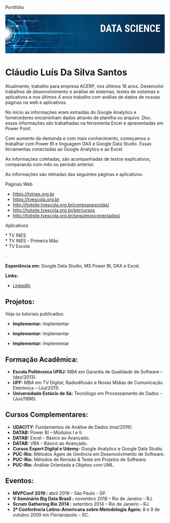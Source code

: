 Portifólio
<p align="center">
<img src="banner.png" >
</p>

# Cláudio Luís Da Silva Santos
Atualmente, trabalho para empresa ACERP, nos últimos 16 anos. Desenvolvi trabalhos de desenvolvimento e análise de sistemas, testes de sistemas e aplicativos e nos últimos 4 anos trabalho com análise de dados de nossas páginas na web e aplicativos.<p>
No início as informações eram extraídas do Google Analytics e fornecedores encaminham dados através de planilha ou arquivo .Doc. essas informações são trabalhadas na ferramenta Excel e apresentadas em Power Point.<p>
Com aumento da demanda e com mais conhecimento, começamos a trabalhar com Power BI e linguagem DAX e Google Data Studio. Essas ferramentas conectadas ao Google Analytics e ao Excel.<p>
As informações coletadas, são acompanhadas de textos explicativos, comparando com mês ou período anterior.<p>
As informações são retiradas das seguintes páginas e aplicativos:<p>

Páginas Web <p>
* https://tvines.org.br <br>
* https://tvescola.org.br <br>
* http://hotsite.tvescola.org.br/conexaoescolas/ <br>
* http://hotsite.tvescola.org.br/percursos <br>
* http://hotsite.tvescola.org.br/seguimosconectados/
<p>
Aplicativos <p>
* TV INES <br>
* TV INES - Primeira Mão <br>
* TV Escola

.

**Experiência em:** Google Data Studio, MS Power BI, DAX e Excel.


**Links:**
*  [LinkedIn](https://www.linkedin.com/in/claudio-santos-5824b824/)




## Projetos:
Veja os tutoriais publicados:


* **Implementar:** Implementar

* **Implementar:** Implementar

* **Implementar:** Implementar



## Formação Acadêmica:
* **Escola Politécnica UFRJ:** MBA em Garantia de Qualidade de Software – (dez/2013).<br>
* **UFF:** MBA em TV Digital, Radiodifusão e Novas Mídias de Comunicação Eletrônica – (Jul/2011).<br>
* **Universidade Estácio de Sá:** Tecnólogo em Processamento de Dados - (Jun/1996). <p>







## Cursos Complementares:
* **UDACITY:** Fundamentos de Análise de Dados (mai/2019). <br>
* **DATAB:** Power BI – Módulos I e II. <br>
* **DATAB:** Excel – Básico ao Avançado. <br>
* **DATAB:** VBA – Básico ao Avançado. <br>
* **Cursos Expert Digital e Udemy:** Google Analytics e Google Data Studio. <br>
* **PUC-Rio:** Métodos Ágeis de Gerência em Desenvolvimento de Software. <br>
* **PUC-Rio:** Métodos de Revisão & Teste em Projetos de Software. <br>
* **PUC-Rio:** Análise Orientada a Objetos com UML.<p>






## Eventos:
* **MVPConf 2019 :** abril 2019 – São Paulo - SP. <br>
* **V Seminário Big Data Brasil  :** novembro 2018 – Rio de Janeiro - RJ. <br>
* **Scrum Gathering Rio 2014   :** setembro 2014 – Rio de Janeiro – RJ. <br>
* **2ª Conferência Latino-Americana sobre Metodologia Ágeis:** 8 e 9 de outubro 2009 em Florianópolis – SC.
